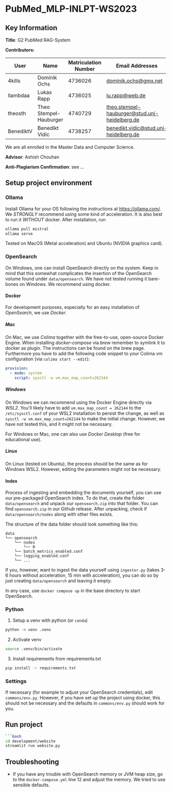 # PubMed_MLP-INLPT-WS2023


## Key Information

**Title**: G2 PubMed RAG-System

**Contributors:**

| User | Name       | Matriculation Number | Email Addresses                             |
|----------|------------------------|----------------------|---------------------------------------------|
|4kills    | Dominik Ochs           | 4736026              | dominik.ochs@gmx.net                        |
|llambdaa  | Lukas Rapp             | 4736025              | lu.rapp@web.de                              |
|theosth   | Theo Stempel-Hauburger | 4740729              | theo.stempel-hauburger@stud.uni-heidelberg.de|
|BenediktV | Benedikt Vidic         | 4738257              | benedikt.vidic@stud.uni-heidelberg.de       |

We are all enrolled in the Master Data and Computer Science.


**Advisor**: Ashish Chouhan

**Anti-Plagiarism Confirmation**: see ...



## Setup project environment

### Ollama

Install Ollama for your OS following the instructions at https://ollama.com/. 
We *STRONGLY* recommend using some kind of acceleration. It is also best to run it *WITHOUT* docker. 
After installation, run 
```sh
ollama pull mistral
ollama serve
```
Tested on MacOS (Metal acceleration) and Ubuntu (NVIDIA graphics card). 

### OpenSearch

On Windows, one can install OpenSearch directly on the system. Keep in mind that this somewhat complicates the insertion of 
the OpenSearch volume found under `data/opensearch`. We have not tested running it bare-bones on Windows. We recommend using docker.

#### Docker

For development purposes, especially for an easy installation of *OpenSearch*, we use *Docker*. 

##### Mac
On Mac, we use *Colima* together with the free-to-use, open-source Docker Engine. When installing *docker-compose* via *brew* remember to symlink it to docker as plugin. The instructions can be found on the brew page.
Furthermore you have to add the following code snippet to your Colima vm configuration (via `colima start --edit`): 
```yaml
provision:
  - mode: system
    script: sysctl -w vm.max_map_count=262144
```  

##### Windows 

On Windows we can recommend using the Docker Engine directly via *WSL2*. You'll likely have to 
add `vm.max_map_count = 262144` to the `/etc/sysctl.conf` of your WSL2 installation to persist the change, 
as well as `sysctl -w vm.max_map_count=262144` to make the initial change. However, we have not tested this, and it might not be necessary.  

For Windows or Mac, one can also use *Docker Desktop* (free for educational use). 

##### Linux

On Linux (tested on Ubuntu), the process should be the same as for Windows WSL2. However, editing the parameters might not be necessary.

#### Index

Process of ingesting and embedding the documents yourself, you can use our pre-packaged OpenSearch index.
To do that, create the folder `data/opensearch` and unpack our `opensearch.zip` into that folder. You can find `opensearch.zip`
in our Github release. After unpacking, check if `data/opensearch/nodes` along with other files exists. 

The structure of the data folder should look something like this:
```
data
└── opensearch
    └── nodes
        └── 0
    └── batch_metrics_enabled.conf
    └── logging_enabled.conf
    └── ...
```

If you, however, want to ingest the data yourself using `ingestor.py` (takes 3-6 hours without acceleration, 15 min with acceleration), you can do so by just creating `data/opensearch`
and leaving it empty.

In any case, use  `docker compose up` in the base directory to start OpenSearch. 


### Python

1. Setup a venv with python (or `conda`)
```bash
python -m venv .venv
```

2. Activate venv
```bash
source .venv/bin/activate
```

3. Install requirements from requirements.txt
```bash
pip install -r requirements.txt
```

### Settings

If necessary (for example to adjust your OpenSearch credentials), edit `commons/env.py`. However, if you have set up the project using docker,
this should not be necessary and the defaults in `commons/env.py` should work for you. 

## Run project

```bash
```bash
cd development/website
streamlit run website.py
```

## Troubleshooting

- If you have any trouble with OpenSearch memory or JVM heap size, 
go to the `docker-compose.yml` line 12 and adjust the memory. We tried to use sensible defaults.